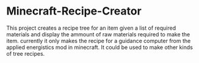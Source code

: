 # Minecraft-Recipe-Creator
This project creates a recipe tree for an item given a list of required materials and display the ammount of raw materials required to make the item.
currently it only makes the recipe for a guidance computer from the applied energistics mod in minecraft.
It could be used to make other kinds of tree recipes.
